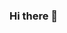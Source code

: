 ### Hi there 👋
<!--
**ARLY-LC-JUNIOR/ARLY-LC-JUNIOR** is a ✨ _special_ ✨ repository because its `README.md` (this file) appears on your GitHub profile.

Here are some ideas to get you started:

- 🔭 I’m currently working on ...na dedicação e aprendizado contínuo   
- 🌱 I’m currently learning ...Linguagens C C++ C# Java JS e CSS
- 👯 I’m looking to collaborate on ...tudo que puder envolver trocas e aprendizado
- 🤔 I’m looking for help with ...
- 💬 Ask me about ...
  - 📫 How to reach me: ...
- 😄 Pronouns: ...
-                    ⚡ Fun fact: ...  longboard life style skate e  vida nos eixos
-->
